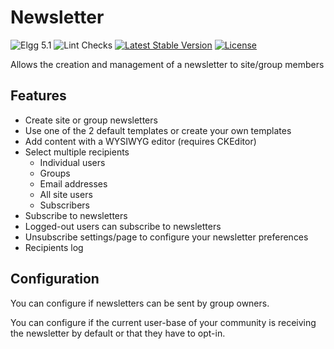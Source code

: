 Newsletter
==========

![Elgg 5.1](https://img.shields.io/badge/Elgg-5.1-green.svg)
![Lint Checks](https://github.com/ColdTrick/newsletter/actions/workflows/lint.yml/badge.svg?event=push)
[![Latest Stable Version](https://poser.pugx.org/coldtrick/newsletter/v/stable.svg)](https://packagist.org/packages/coldtrick/newsletter)
[![License](https://poser.pugx.org/coldtrick/newsletter/license.svg)](https://packagist.org/packages/coldtrick/newsletter)

Allows the creation and management of a newsletter to site/group members

Features
--------

 - Create site or group newsletters
 - Use one of the 2 default templates or create your own templates
 - Add content with a WYSIWYG editor (requires CKEditor)
 - Select multiple recipients
   - Individual users
   - Groups
   - Email addresses
   - All site users
   - Subscribers
 - Subscribe to newsletters
 - Logged-out users can subscribe to newsletters
 - Unsubscribe settings/page to configure your newsletter preferences
 - Recipients log

Configuration
-------------

You can configure if newsletters can be sent by group owners.

You can configure if the current user-base of your community is receiving the newsletter by default or that they have to opt-in.
